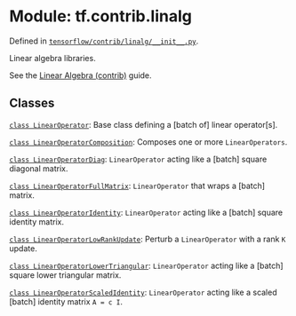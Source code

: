 <div itemscope itemtype="http://developers.google.com/ReferenceObject">
<meta itemprop="name" content="tf.contrib.linalg" />
</div>

# Module: tf.contrib.linalg



Defined in [`tensorflow/contrib/linalg/__init__.py`](https://www.tensorflow.org/code/tensorflow/contrib/linalg/__init__.py).

Linear algebra libraries.

See the [Linear Algebra (contrib)](../../../../api_guides/python/contrib.linalg.md) guide.


## Classes

[`class LinearOperator`](../../tf/linalg/LinearOperator.md): Base class defining a [batch of] linear operator[s].

[`class LinearOperatorComposition`](../../tf/linalg/LinearOperatorComposition.md): Composes one or more `LinearOperators`.

[`class LinearOperatorDiag`](../../tf/linalg/LinearOperatorDiag.md): `LinearOperator` acting like a [batch] square diagonal matrix.

[`class LinearOperatorFullMatrix`](../../tf/linalg/LinearOperatorFullMatrix.md): `LinearOperator` that wraps a [batch] matrix.

[`class LinearOperatorIdentity`](../../tf/linalg/LinearOperatorIdentity.md): `LinearOperator` acting like a [batch] square identity matrix.

[`class LinearOperatorLowRankUpdate`](../../tf/linalg/LinearOperatorLowRankUpdate.md): Perturb a `LinearOperator` with a rank `K` update.

[`class LinearOperatorLowerTriangular`](../../tf/linalg/LinearOperatorLowerTriangular.md): `LinearOperator` acting like a [batch] square lower triangular matrix.

[`class LinearOperatorScaledIdentity`](../../tf/linalg/LinearOperatorScaledIdentity.md): `LinearOperator` acting like a scaled [batch] identity matrix `A = c I`.

